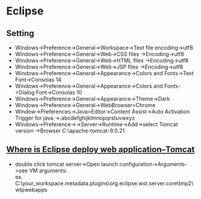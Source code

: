 Eclipse
===
Setting
---
* Windows->Preference->General->Workspace->Text file encoding->utf8
* Windows->Preference->General->Web->CSS files ->Encoding->utf8
* Windows->Preference->General->Web->HTML files ->Encoding->utf8
* Windows->Preference->General->Web->JSP files ->Encoding->utf8
* Windows->Preference->General->Appearance->Colors and Fonts->Text Font->Consolas 14  
* Windows->Preference->General->Appearance->Colors and Fonts->Dialog Font->Consolas 10  
* Windows->Preference->General->Appearance->Theme->Dark  
* Windows->Preference->General->WebBrowser>Chrome  
* Window->Preferences->Java>Editor->Content Assist->Auto Activation Trigger for java ->.abcdefghijklmnopqrstuvwxyz
* Windows->Preference->->Server->Runtime->Add->select Tomcat version ->Browser C:\apache-tomcat-9.0.21  

[Where is Eclipse deploy web application–Tomcat](https://www.mkyong.com/eclipse/where-is-eclipse-deploy-web-application-tomcat/)
---
* double click tomcat server->Open launch configuration->Arguments->see VM arguments:  
ex. C:\your_workspace\.metadata\.plugins\org.eclipse.wst.server.core\tmp2\wtpwebapps
